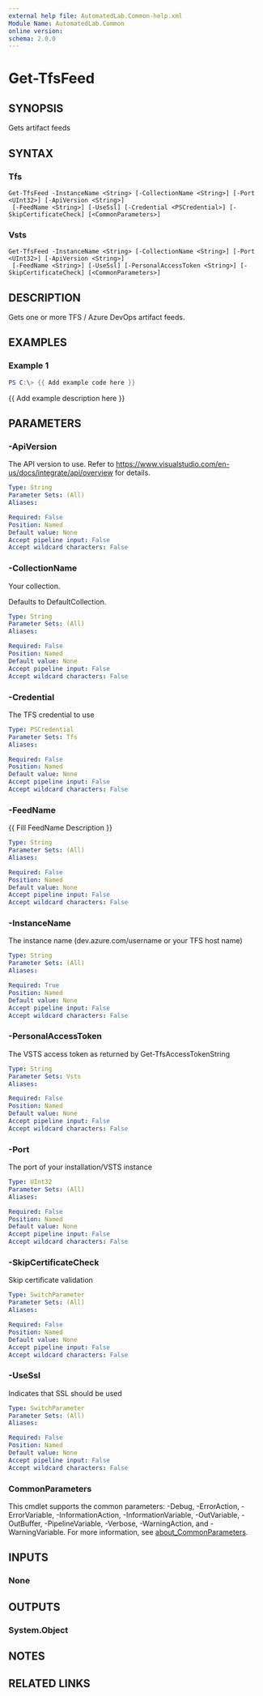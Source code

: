 ```yaml
---
external help file: AutomatedLab.Common-help.xml
Module Name: AutomatedLab.Common
online version:
schema: 2.0.0
---
```


# Get-TfsFeed

## SYNOPSIS
Gets artifact feeds

## SYNTAX

### Tfs
```
Get-TfsFeed -InstanceName <String> [-CollectionName <String>] [-Port <UInt32>] [-ApiVersion <String>]
 [-FeedName <String>] [-UseSsl] [-Credential <PSCredential>] [-SkipCertificateCheck] [<CommonParameters>]
```

### Vsts
```
Get-TfsFeed -InstanceName <String> [-CollectionName <String>] [-Port <UInt32>] [-ApiVersion <String>]
 [-FeedName <String>] [-UseSsl] [-PersonalAccessToken <String>] [-SkipCertificateCheck] [<CommonParameters>]
```

## DESCRIPTION
Gets one or more TFS / Azure DevOps artifact feeds.

## EXAMPLES

### Example 1
```powershell
PS C:\> {{ Add example code here }}
```

{{ Add example description here }}

## PARAMETERS

### -ApiVersion
The API version to use.
Refer to https://www.visualstudio.com/en-us/docs/integrate/api/overview for details.

```yaml
Type: String
Parameter Sets: (All)
Aliases:

Required: False
Position: Named
Default value: None
Accept pipeline input: False
Accept wildcard characters: False
```

### -CollectionName
Your collection.

Defaults to DefaultCollection.

```yaml
Type: String
Parameter Sets: (All)
Aliases:

Required: False
Position: Named
Default value: None
Accept pipeline input: False
Accept wildcard characters: False
```

### -Credential
The TFS credential to use

```yaml
Type: PSCredential
Parameter Sets: Tfs
Aliases:

Required: False
Position: Named
Default value: None
Accept pipeline input: False
Accept wildcard characters: False
```

### -FeedName
{{ Fill FeedName Description }}

```yaml
Type: String
Parameter Sets: (All)
Aliases:

Required: False
Position: Named
Default value: None
Accept pipeline input: False
Accept wildcard characters: False
```

### -InstanceName
The instance name (dev.azure.com/username or your TFS host name)

```yaml
Type: String
Parameter Sets: (All)
Aliases:

Required: True
Position: Named
Default value: None
Accept pipeline input: False
Accept wildcard characters: False
```

### -PersonalAccessToken
The VSTS access token as returned by Get-TfsAccessTokenString

```yaml
Type: String
Parameter Sets: Vsts
Aliases:

Required: False
Position: Named
Default value: None
Accept pipeline input: False
Accept wildcard characters: False
```

### -Port
The port of your installation/VSTS instance

```yaml
Type: UInt32
Parameter Sets: (All)
Aliases:

Required: False
Position: Named
Default value: None
Accept pipeline input: False
Accept wildcard characters: False
```

### -SkipCertificateCheck
Skip certificate validation

```yaml
Type: SwitchParameter
Parameter Sets: (All)
Aliases:

Required: False
Position: Named
Default value: None
Accept pipeline input: False
Accept wildcard characters: False
```

### -UseSsl
Indicates that SSL should be used

```yaml
Type: SwitchParameter
Parameter Sets: (All)
Aliases:

Required: False
Position: Named
Default value: None
Accept pipeline input: False
Accept wildcard characters: False
```

### CommonParameters
This cmdlet supports the common parameters: -Debug, -ErrorAction, -ErrorVariable, -InformationAction, -InformationVariable, -OutVariable, -OutBuffer, -PipelineVariable, -Verbose, -WarningAction, and -WarningVariable. For more information, see [about_CommonParameters](http://go.microsoft.com/fwlink/?LinkID=113216).

## INPUTS

### None

## OUTPUTS

### System.Object
## NOTES

## RELATED LINKS
